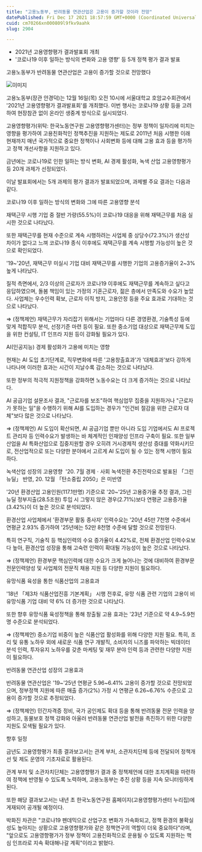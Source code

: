 ```yaml
---
title: "고용노동부, 반려동물 연관산업은 고용이 증가할 것이라 전망"
datePublished: Fri Dec 17 2021 18:57:59 GMT+0000 (Coordinated Universal Time)
cuid: cm70266xn000809l9fkv9aahk
slug: 2904

---
```



- 2021년 고용영향평가 결과발표회 개최
- '코로나19 이후 일하는 방식의 변화와 고용 영향' 등 5개 정책 평가 결과 발표

고용노동부가 반려동물 연관산업은 고용이 증가할 것으로 전망했다

![이미지](https://cdn.hashnode.com/res/hashnode/image/upload/v1739252733314/df2b92d1-4e91-40e1-af86-b6d1e1886175.jpeg)

고용노동부(장관 안경덕)는 12월 16일(목) 오전 10시에 서울대학교 호암교수회관에서 '2021년 고용영향평가 결과발표회'를 개최했다. 이번 행사는 코로나19 상황 등을 고려하여 현장참관 없이 온라인 생중계 방식으로 실시되었다.

고용영향평가(위탁: 한국노동연구원 고용영향평가센터)는 정부 정책이 일자리에 미치는 영향을 평가하여 고용친화적인 정책추진을 지원하는 제도로 2011년 처음 시행한 이래 현재까지 매년 국가적으로 중요한 정책이나 사회변화 등에 대해 고용 효과 등을 평가하고 정책 개선사항을 지원하고 있다.

금년에는 코로나19로 인한 일하는 방식 변화, AI 경제 활성화, 녹색 산업 고용영향평가 등 20개 과제가 선정되었다.

이날 발표회에서는 5개 과제의 평가 결과가 발표되었으며, 과제별 주요 결과는 다음과 같다.

코로나19 이후 일하는 방식의 변화와 그에 따른 고용영향 분석

재택근무 시행 기업 중 절반 가량(55.5%)이 코로나19 대응을 위해 재택근무를 처음 실시한 것으로 나타났다.

또한 재택근무를 현재 수준으로 계속 시행하려는 사업체 중 상당수(72.3%)가 생산성 차이가 없다고 느껴 코로나19 종식 이후에도 재택근무를 계속 시행할 가능성이 높은 것으로 확인되었다.

'19~'20년, 재택근무 미실시 기업 대비 재택근무를 시행한 기업의 고용증가율이 2~3% 높게 나타났다.

질적 측면에서, 2/3 이상의 근로자가 코로나19 이후에도 재택근무를 계속하고 싶다고 응답하였으며, 돌봄 책임이 있는 가정의 기혼근로자, 젊은 층에서 만족도와 수요가 높았다. 사업체는 우수인력 확보, 근로자 이직 방지, 고용안정 등을 주요 효과로 기대하는 것으로 나타났다.

⇒ (정책제언) 재택근무가 자리잡기 위해서는 기업마다 다른 경영환경, 기술특성 등에 맞게 적합직무 분석, 선정기준 마련 등이 필요. 또한 중소기업 대상으로 재택근무제 도입을 위한 컨설팅, IT 인프라 지원 등이 강화될 필요가 있다.

AI(인공지능) 경제 활성화가 고용에 미치는 영향

현재는 AI 도입 초기단계로, 직무변화에 따른 '고용창출효과'가 '대체효과'보다 강하게 나타나며 이러한 효과는 시간이 지날수록 감소하는 것으로 나타났다.

또한 정부의 적극적 지원정책을 강화하면 노동수요는 더 크게 증가하는 것으로 나타났다.

AI 공급기업 설문조사 결과, "근로자를 보조"하여 핵심업무 집중을 지원하거나 "근로자가 못하는 일"을 수행하기 위해 AI를 도입하는 경우가 "인건비 절감을 위한 근로자 대체"보다 많은 것으로 나타났다.

⇒ (정책제언) AI 도입이 확산되면, AI 공급기업 뿐만 아니라 도입 기업에서도 AI 프로젝트 관리자 등 인력수요가 발생하는 바 체계적인 인재양성 인프라 구축이 필요. 또한 일부 산업을 AI 특화산업으로 집중지원할 경우 오히려 거시경제적 생산성 증대를 약화시키므로, 전산업적으로 또는 다양한 분야에서 고르게 AI 도입이 될 수 있는 정책 시행이 필요하다.

녹색산업 성장의 고용영향  '20. 7월 경제ㆍ사회 녹색전환 추진전략으로 발표된 「그린뉴딜」 반영, 20. 12월 「탄소중립 2050」은 미반영

'20년 환경산업 고용인원(117.1만명) 기준으로 '20~'25년 고용증가율 추정 결과, 그린뉴딜 정부지출(28.5조원) 투입 시 그렇지 않은 경우(2.71%)보다 연평균 고용증가율(3.42%)이 더 높은 것으로 분석되었다.

환경산업 사업체에서 '환경부문 활동 종사자' 인력수요는 '20년 45만 7천명 수준에서 연평균 2.93% 증가하여 '25년에는 52만 8천명 수준에 달할 것으로 전망된다.

특히 연구직, 기술직 등 핵심인력의 수요 증가율이 4.42%로, 전체 환경산업 인력수요보다 높아, 환경산업 성장을 통해 고숙련 인력이 확대될 가능성이 높은 것으로 나타났다.

⇒ (정책제언) 환경부문 핵심인력에 대한 수요가 크게 늘어나는 것에 대비하여 환경부문 전문인력양성 및 사업체의 전문직 채용 지원 등 다양한 지원이 필요하다.

유망식품 육성을 통한 식품산업의 고용효과

'18년 「제3차 식품산업진흥 기본계획」 시행 전후로, 유망 식품 관련 기업의 고용이 비유망식품 기업 대비 약 6% 더 증가한 것으로 나타났다.

또한 향후 유망식품 육성정책을 통해 창출될 고용 효과는 '23년 기준으로 약 4.9~5.9천명 수준으로 분석되었다.

⇒ (정책제언) 중소기업 비중이 높은 식품산업 활성화를 위해 다양한 지원 필요. 특히, 조리 및 유통 노하우 외에 새로운 식품 연구 개발직, 소비자의 니즈를 파악하는 빅데이터 분석 인력, 투자유지 노하우를 갖춘 마케팅 및 재무 분야 인력 등과 관련한 다양한 지원이 필요하다.

반려동물 연관산업 성장의 고용효과

반려동물 연관산업은 '19~'25년 연평균 5.96~6.41% 고용이 증가할 것으로 전망되었으며, 정부정책 지원에 따른 매출 증가(2%) 가정 시 연평균 6.26~6.76% 수준으로 고용이 증가할 것으로 추정되었다.

⇒ (정책제언) 민간자격증 정비, 국가 공인제도 확대 등을 통해 반려동물 전문 인력을 양성하고, 동물보호 정책 강화와 아울러 반려동물 연관산업 발전을 촉진하기 위한 다양한 지원도 모색될 필요가 있다.

향후 일정

금년도 고용영향평가 최종 결과보고서는 관계 부처, 소관자치단체 등에 전달되어 정책개선 및 제도 운영의 기초자료로 활용된다.

관계 부처 및 소관자치단체는 고용영향평가 결과 중 정책제언에 대한 조치계획을 마련하여 정책에 반영될 수 있도록 노력하며, 고용노동부는 추진 상황 등을 지속 모니터링하게 된다.

또한 해당 결과보고서는 내년 초 한국노동연구원 홈페이지(고용영향평가센터 누리집)에 게재되어 공개될 예정이다.

박화진 차관은 "코로나19 펜데믹으로 산업구조 변화가 가속화되고, 정책 환경의 불확실성도 높아지는 상황으로 고용영향평가와 같은 정책연구의 역할이 더욱 중요하다"라며, "앞으로도 고용영향평가가 정부 정책이 고용친화적으로 운용될 수 있도록 지원하는 핵심 인프라로 지속 확대해나갈 계획"이라고 밝혔다.